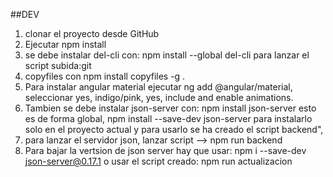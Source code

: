 ##DEV
1. clonar el proyecto desde GitHub
2. Ejecutar npm install
3. se debe instalar del-cli con: npm install --global del-cli  para lanzar el script subida:git
4. copyfiles con npm install copyfiles -g .  
5. Para instalar angular material ejecutar ng add @angular/material, seleccionar yes, indigo/pink, yes,  include and enable animations.  
6. Tambien se debe instalar json-server con:   npm install json-server  esto es de forma global,     npm install --save-dev json-server para instalarlo solo en el proyecto actual y para usarlo se ha creado el script backend",
7. para lanzar el servidor json, lanzar script --> npm run backend
8. Para bajar la vertsion de json server hay que usar: npm i --save-dev json-server@0.17.1 o usar el script creado:  npm run actualizacion
 